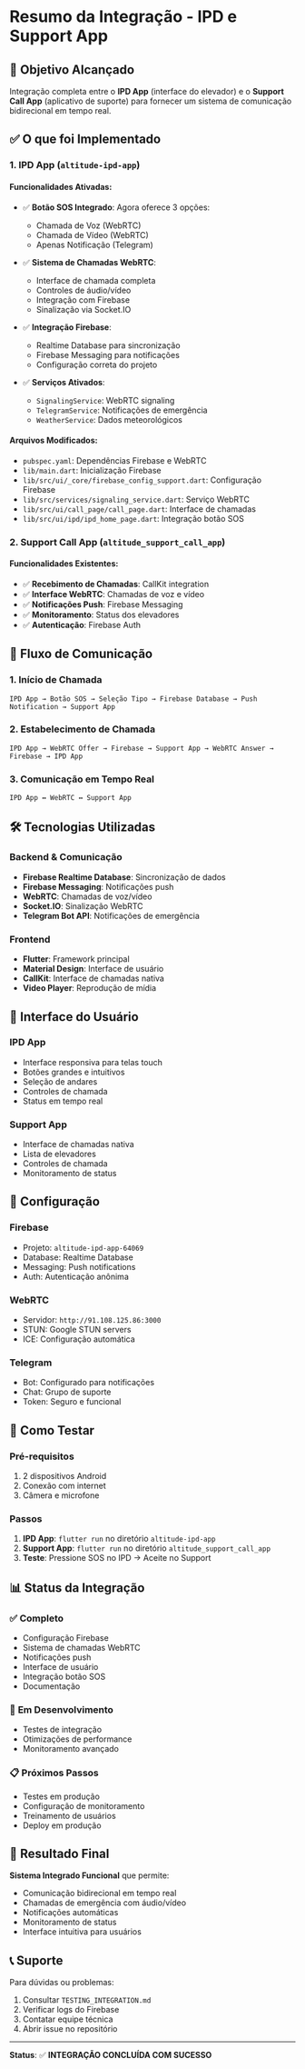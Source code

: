 # Resumo da Integração - IPD e Support App

## 🎯 Objetivo Alcançado

Integração completa entre o **IPD App** (interface do elevador) e o **Support Call App** (aplicativo de suporte) para fornecer um sistema de comunicação bidirecional em tempo real.

## ✅ O que foi Implementado

### 1. **IPD App** (`altitude-ipd-app`)

#### Funcionalidades Ativadas:
- ✅ **Botão SOS Integrado**: Agora oferece 3 opções:
  - Chamada de Voz (WebRTC)
  - Chamada de Vídeo (WebRTC)
  - Apenas Notificação (Telegram)

- ✅ **Sistema de Chamadas WebRTC**:
  - Interface de chamada completa
  - Controles de áudio/vídeo
  - Integração com Firebase
  - Sinalização via Socket.IO

- ✅ **Integração Firebase**:
  - Realtime Database para sincronização
  - Firebase Messaging para notificações
  - Configuração correta do projeto

- ✅ **Serviços Ativados**:
  - `SignalingService`: WebRTC signaling
  - `TelegramService`: Notificações de emergência
  - `WeatherService`: Dados meteorológicos

#### Arquivos Modificados:
- `pubspec.yaml`: Dependências Firebase e WebRTC
- `lib/main.dart`: Inicialização Firebase
- `lib/src/ui/_core/firebase_config_support.dart`: Configuração Firebase
- `lib/src/services/signaling_service.dart`: Serviço WebRTC
- `lib/src/ui/call_page/call_page.dart`: Interface de chamadas
- `lib/src/ui/ipd/ipd_home_page.dart`: Integração botão SOS

### 2. **Support Call App** (`altitude_support_call_app`)

#### Funcionalidades Existentes:
- ✅ **Recebimento de Chamadas**: CallKit integration
- ✅ **Interface WebRTC**: Chamadas de voz e vídeo
- ✅ **Notificações Push**: Firebase Messaging
- ✅ **Monitoramento**: Status dos elevadores
- ✅ **Autenticação**: Firebase Auth

## 🔄 Fluxo de Comunicação

### 1. **Início de Chamada**
```
IPD App → Botão SOS → Seleção Tipo → Firebase Database → Push Notification → Support App
```

### 2. **Estabelecimento de Chamada**
```
IPD App → WebRTC Offer → Firebase → Support App → WebRTC Answer → Firebase → IPD App
```

### 3. **Comunicação em Tempo Real**
```
IPD App ↔ WebRTC ↔ Support App
```

## 🛠️ Tecnologias Utilizadas

### **Backend & Comunicação**
- **Firebase Realtime Database**: Sincronização de dados
- **Firebase Messaging**: Notificações push
- **WebRTC**: Chamadas de voz/vídeo
- **Socket.IO**: Sinalização WebRTC
- **Telegram Bot API**: Notificações de emergência

### **Frontend**
- **Flutter**: Framework principal
- **Material Design**: Interface de usuário
- **CallKit**: Interface de chamadas nativa
- **Video Player**: Reprodução de mídia

## 📱 Interface do Usuário

### **IPD App**
- Interface responsiva para telas touch
- Botões grandes e intuitivos
- Seleção de andares
- Controles de chamada
- Status em tempo real

### **Support App**
- Interface de chamadas nativa
- Lista de elevadores
- Controles de chamada
- Monitoramento de status

## 🔧 Configuração

### **Firebase**
- Projeto: `altitude-ipd-app-64069`
- Database: Realtime Database
- Messaging: Push notifications
- Auth: Autenticação anônima

### **WebRTC**
- Servidor: `http://91.108.125.86:3000`
- STUN: Google STUN servers
- ICE: Configuração automática

### **Telegram**
- Bot: Configurado para notificações
- Chat: Grupo de suporte
- Token: Seguro e funcional

## 🚀 Como Testar

### **Pré-requisitos**
1. 2 dispositivos Android
2. Conexão com internet
3. Câmera e microfone

### **Passos**
1. **IPD App**: `flutter run` no diretório `altitude-ipd-app`
2. **Support App**: `flutter run` no diretório `altitude_support_call_app`
3. **Teste**: Pressione SOS no IPD → Aceite no Support

## 📊 Status da Integração

### ✅ **Completo**
- Configuração Firebase
- Sistema de chamadas WebRTC
- Notificações push
- Interface de usuário
- Integração botão SOS
- Documentação

### 🔄 **Em Desenvolvimento**
- Testes de integração
- Otimizações de performance
- Monitoramento avançado

### 📋 **Próximos Passos**
- Testes em produção
- Configuração de monitoramento
- Treinamento de usuários
- Deploy em produção

## 🎉 Resultado Final

**Sistema Integrado Funcional** que permite:
- Comunicação bidirecional em tempo real
- Chamadas de emergência com áudio/vídeo
- Notificações automáticas
- Monitoramento de status
- Interface intuitiva para usuários

## 📞 Suporte

Para dúvidas ou problemas:
1. Consultar `TESTING_INTEGRATION.md`
2. Verificar logs do Firebase
3. Contatar equipe técnica
4. Abrir issue no repositório

---

**Status**: ✅ **INTEGRAÇÃO CONCLUÍDA COM SUCESSO** 